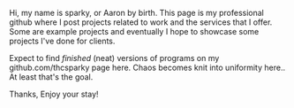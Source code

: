 Hi, my name is sparky, or Aaron by birth. This page is my professional github where I post projects related to work and the services
that I offer. Some are example projects and eventually I hope to showcase some projects I've done for clients.

Expect to find _finished_ (neat) versions of programs on my github.com/thcsparky page here. Chaos becomes knit into uniformity here.. At least that's the goal. 

Thanks, Enjoy your stay!
